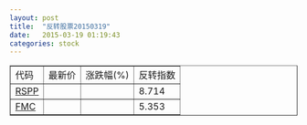 ```yaml
---
layout: post
title:  "反转股票20150319"
date:   2015-03-19 01:19:43
categories: stock
---
```


<script type="text/javascript">
var stockList = []
stockList.push('gb_rspp');
stockList.push('gb_fmc');
</script>

<table border="1">
 <tr>
 <td>代码</td>
  <td>最新价</td>
  <td>涨跌幅(%)</td>
 <td>反转指数</td>
</tr>
  <tr id="rspp"><td><a href="http://stock.finance.sina.com.cn/usstock/quotes/RSPP.html" target="_blank">RSPP</a></td><td></td><td></td><td>8.714</td></tr>
  <tr id="fmc"><td><a href="http://stock.finance.sina.com.cn/usstock/quotes/FMC.html" target="_blank">FMC</a></td><td></td><td></td><td>5.353</td></tr>
</table>
